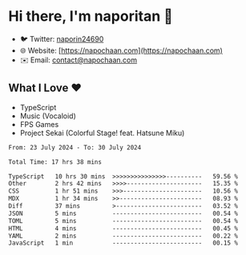 # Hi there, I'm naporitan 👋

- 🐦 Twitter: [naporin24690](https://twitter.com/naporin24690)
- 🌐 Website: [https://napochaan.com](https://napochaan.com)
- ✉️ Email: [contact@napochaan.com](mailto:contact@napochaan.com)

## What I Love ❤️
- TypeScript
- Music (Vocaloid)
- FPS Games
- Project Sekai (Colorful Stage! feat. Hatsune Miku)

<!--START_SECTION:waka-->

```txt
From: 23 July 2024 - To: 30 July 2024

Total Time: 17 hrs 38 mins

TypeScript   10 hrs 30 mins  >>>>>>>>>>>>>>>----------   59.56 %
Other        2 hrs 42 mins   >>>>---------------------   15.35 %
CSS          1 hr 51 mins    >>>----------------------   10.56 %
MDX          1 hr 34 mins    >>-----------------------   08.93 %
Diff         37 mins         >------------------------   03.52 %
JSON         5 mins          -------------------------   00.54 %
TOML         5 mins          -------------------------   00.54 %
HTML         4 mins          -------------------------   00.45 %
YAML         2 mins          -------------------------   00.22 %
JavaScript   1 min           -------------------------   00.15 %
```

<!--END_SECTION:waka-->

